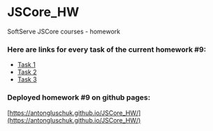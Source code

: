 # JSCore_HW
SoftServe JSCore courses - homework 

### Here are links for every task of the current homework #9:
* [Task 1](https://github.com/AntonGluschuk/JSCore_HW/blob/master/homework9/Task1/main.js)
* [Task 2](https://github.com/AntonGluschuk/JSCore_HW/blob/master/homework9/Task2/main.js)
* [Task 3](https://github.com/AntonGluschuk/JSCore_HW/blob/master/homework9/Task3/main.js)

### Deployed homework #9 on github pages:
[https://antongluschuk.github.io/JSCore_HW/](https://antongluschuk.github.io/JSCore_HW/)
